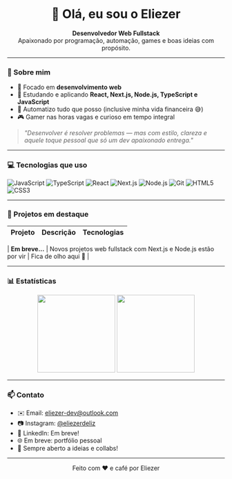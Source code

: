<h1 align="center">👋 Olá, eu sou o Eliezer</h1>

<p align="center">
  <strong>Desenvolvedor Web Fullstack</strong> <br/>
  Apaixonado por programação, automação, games e boas ideias com propósito.
</p>

---

### 🚀 Sobre mim

- 🎯 Focado em **desenvolvimento web**
- 🧠 Estudando e aplicando **React, Next.js, Node.js, TypeScript e JavaScript**
- 🔧 Automatizo tudo que posso (inclusive minha vida financeira 😅)
- 🎮 Gamer nas horas vagas e curioso em tempo integral

> _"Desenvolver é resolver problemas — mas com estilo, clareza e aquele toque pessoal que só um dev apaixonado entrega."_

---

### 💻 Tecnologias que uso

![JavaScript](https://img.shields.io/badge/-JavaScript-%23F7DF1E?style=for-the-badge&logo=javascript&logoColor=black)
![TypeScript](https://img.shields.io/badge/-TypeScript-%23007ACC?style=for-the-badge&logo=typescript&logoColor=white)
![React](https://img.shields.io/badge/-React-%2320232a?style=for-the-badge&logo=react&logoColor=%2361DAFB)
![Next.js](https://img.shields.io/badge/-Next.js-black?style=for-the-badge&logo=next.js)
![Node.js](https://img.shields.io/badge/-Node.js-%23339933?style=for-the-badge&logo=node.js&logoColor=white)
![Git](https://img.shields.io/badge/-Git-%23F05033?style=for-the-badge&logo=git&logoColor=white)
![HTML5](https://img.shields.io/badge/-HTML5-E34F26?style=for-the-badge&logo=html5&logoColor=white)
![CSS3](https://img.shields.io/badge/-CSS3-1572B6?style=for-the-badge&logo=css3)

---

### 📌 Projetos em destaque

| Projeto | Descrição | Tecnologias |
| ------- | --------- | ----------- |

| **Em breve...** | Novos projetos web fullstack com Next.js e Node.js estão por vir | Fica de olho aqui 👀 |

---

### 📊 Estatísticas

<p align="center">
  <img height="180em" src="https://github-readme-stats.vercel.app/api?username=LzR-Dev&show_icons=true&theme=tokyonight&include_all_commits=true&locale=pt-br" />
  
  <img height="180em" src="https://github-readme-stats.vercel.app/api/top-langs/?username=LzR-Dev&theme=tokyonight&layout=compact&custom_title=Tecnologias&langs_count=9" />
</p>

---

### 📫 Contato

- ✉️ Email: eliezer-dev@outlook.com
- 📷 Instagram: [@eliezerdeliz](https://www.instagram.com/eliezerdeliz)
- 💼 LinkedIn: Em breve!
- 🌐 Em breve: portfólio pessoal
- 🧠 Sempre aberto a ideias e collabs!

---

<p align="center">Feito com ❤️ e café por Eliezer</p>
